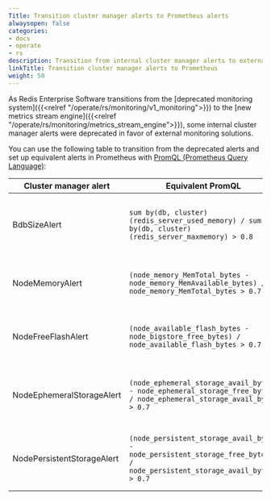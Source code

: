 ```yaml
---
Title: Transition cluster manager alerts to Prometheus alerts
alwaysopen: false
categories:
- docs
- operate
- rs
description: Transition from internal cluster manager alerts to external monitoring alerts using Prometheus.
linkTitle: Transition cluster manager alerts to Prometheus
weight: 50
---
```


As Redis Enterprise Software transitions from the [deprecated monitoring system]({{<relref "/operate/rs/monitoring/v1_monitoring">}}) to the [new metrics stream engine]({{<relref "/operate/rs/monitoring/metrics_stream_engine">}}), some internal cluster manager alerts were deprecated in favor of external monitoring solutions.

You can use the following table to transition from the deprecated alerts and set up equivalent alerts in Prometheus with [PromQL (Prometheus Query Language)](https://prometheus.io/docs/prometheus/latest/querying/basics/):

| Cluster manager alert | Equivalent PromQL | Description |
|-----------------------|-------------------|-------------|
| BdbSizeAlert | <span class="break-all">`sum by(db, cluster) (redis_server_used_memory) / sum by(db, cluster) (redis_server_maxmemory) > 0.8`</span> | Redis server memory usage exceeds 80% |
| NodeMemoryAlert | <span class="break-all">`(node_memory_MemTotal_bytes - node_memory_MemAvailable_bytes) / node_memory_MemTotal_bytes > 0.7`</span> | Node memory usage exceeds 70% |
| NodeFreeFlashAlert | <span class="break-all">`(node_available_flash_bytes - node_bigstore_free_bytes) / node_available_flash_bytes > 0.7`</span> | Node flash storage usage exceeds 70% |
| NodeEphemeralStorageAlert | <span class="break-all">`(node_ephemeral_storage_avail_bytes - node_ephemeral_storage_free_bytes) / node_ephemeral_storage_avail_bytes > 0.7`</span> | Node ephemeral storage usage exceeds 70% |
| NodePersistentStorageAlert | <span class="break-all">`(node_persistent_storage_avail_bytes - node_persistent_storage_free_bytes) / node_persistent_storage_avail_bytes > 0.7`</span> | Node persistent storage usage exceeds 70% |
